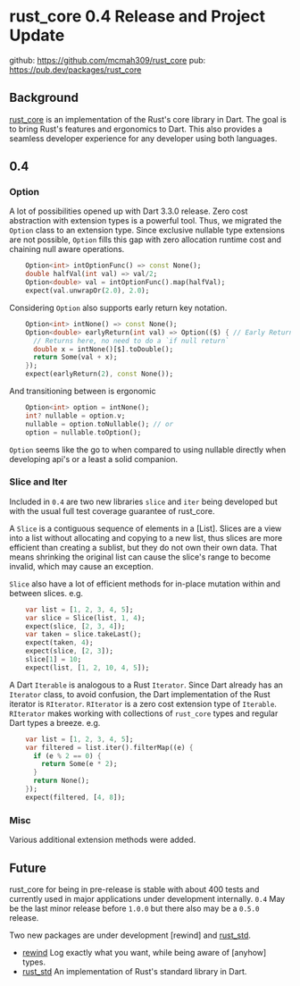 # rust_core 0.4 Release and Project Update

github: <https://github.com/mcmah309/rust_core>
pub: <https://pub.dev/packages/rust_core>

## Background
[rust_core](https://github.com/mcmah309/rust_core) is an implementation of the Rust's core library in Dart. The goal is to bring Rust's features and ergonomics to
Dart. This also provides a seamless developer experience for any developer using both languages.

## 0.4
### Option
A lot of possibilities opened up with Dart 3.3.0 release. Zero cost abstraction with extension types is a powerful tool. Thus, we migrated
the `Option` class to an extension type. Since exclusive nullable type extensions are not possible, `Option` fills this gap
with zero allocation runtime cost and chaining null aware operations.
```dart
    Option<int> intOptionFunc() => const None();
    double halfVal(int val) => val/2;
    Option<double> val = intOptionFunc().map(halfVal);
    expect(val.unwrapOr(2.0), 2.0);
```
Considering `Option` also supports early return key notation.
```dart
    Option<int> intNone() => const None();
    Option<double> earlyReturn(int val) => Option(($) { // Early Return Key
      // Returns here, no need to do a `if null return`
      double x = intNone()[$].toDouble();
      return Some(val + x);
    });
    expect(earlyReturn(2), const None());
```
And transitioning between is ergonomic
```dart
    Option<int> option = intNone();
    int? nullable = option.v;
    nullable = option.toNullable(); // or
    option = nullable.toOption();
```
`Option` seems like the go to when compared to using nullable directly when developing api's or a least a solid companion.

### Slice and Iter
Included in `0.4` are two new libraries `slice` and `iter` being developed but with the usual full test coverage guarantee of rust_core.

A `Slice` is a contiguous sequence of elements in a [List]. Slices are a view into a list without allocating and copying to a new list,
thus slices are more efficient than creating a sublist, but they do not own their own data. That means shrinking the original list can cause the slice's range to become invalid, which may cause an exception.

`Slice` also have a lot of efficient methods for in-place mutation within and between slices. e.g.

```dart
    var list = [1, 2, 3, 4, 5];
    var slice = Slice(list, 1, 4);
    expect(slice, [2, 3, 4]);
    var taken = slice.takeLast();
    expect(taken, 4);
    expect(slice, [2, 3]);
    slice[1] = 10;
    expect(list, [1, 2, 10, 4, 5]);
```

A Dart `Iterable` is analogous to a Rust `Iterator`. Since Dart already has an `Iterator` class, to avoid confusion,
the Dart implementation of the Rust iterator is `RIterator`. `RIterator` is a zero cost extension type of `Iterable`. `RIterator`
makes working with collections of `rust_core` types and regular Dart types a breeze. e.g.

```dart
    var list = [1, 2, 3, 4, 5];
    var filtered = list.iter().filterMap((e) {
      if (e % 2 == 0) {
        return Some(e * 2);
      }
      return None();
    });
    expect(filtered, [4, 8]);
```
### Misc
Various additional extension methods were added.

## Future
rust_core for being in pre-release is stable with about 400 tests and currently used in major applications under development internally. `0.4` May be the last
minor release before `1.0.0` but there also may be a `0.5.0` release.

Two new packages are under development [rewind] and [rust_std](https://github.com/mcmah309/rust_std).
- [rewind](https://github.com/mcmah309/rewind) Log exactly what you want, while being aware of [anyhow] types.
- [rust_std](https://github.com/mcmah309/rust_std) An implementation of Rust's standard library in Dart.
